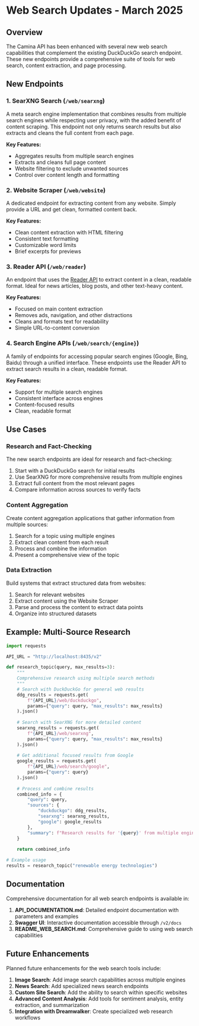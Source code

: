 # Web Search Updates - March 2025

## Overview

The Camina API has been enhanced with several new web search capabilities that complement the existing DuckDuckGo search endpoint. These new endpoints provide a comprehensive suite of tools for web search, content extraction, and page processing.

## New Endpoints

### 1. SearXNG Search (`/web/searxng`)

A meta search engine implementation that combines results from multiple search engines while respecting user privacy, with the added benefit of content scraping. This endpoint not only returns search results but also extracts and cleans the full content from each page.

**Key Features:**
- Aggregates results from multiple search engines
- Extracts and cleans full page content
- Website filtering to exclude unwanted sources
- Control over content length and formatting

### 2. Website Scraper (`/web/website`)

A dedicated endpoint for extracting content from any website. Simply provide a URL and get clean, formatted content back.

**Key Features:**
- Clean content extraction with HTML filtering
- Consistent text formatting
- Customizable word limits
- Brief excerpts for previews

### 3. Reader API (`/web/reader`)

An endpoint that uses the [Reader API](https://r.jina.ai/) to extract content in a clean, readable format. Ideal for news articles, blog posts, and other text-heavy content.

**Key Features:**
- Focused on main content extraction
- Removes ads, navigation, and other distractions
- Cleans and formats text for readability
- Simple URL-to-content conversion

### 4. Search Engine APIs (`/web/search/{engine}`)

A family of endpoints for accessing popular search engines (Google, Bing, Baidu) through a unified interface. These endpoints use the Reader API to extract search results in a clean, readable format.

**Key Features:**
- Support for multiple search engines
- Consistent interface across engines
- Content-focused results
- Clean, readable format

## Use Cases

### Research and Fact-Checking

The new search endpoints are ideal for research and fact-checking:

1. Start with a DuckDuckGo search for initial results
2. Use SearXNG for more comprehensive results from multiple engines
3. Extract full content from the most relevant pages
4. Compare information across sources to verify facts

### Content Aggregation

Create content aggregation applications that gather information from multiple sources:

1. Search for a topic using multiple engines
2. Extract clean content from each result
3. Process and combine the information
4. Present a comprehensive view of the topic

### Data Extraction

Build systems that extract structured data from websites:

1. Search for relevant websites
2. Extract content using the Website Scraper
3. Parse and process the content to extract data points
4. Organize into structured datasets

## Example: Multi-Source Research

```python
import requests

API_URL = "http://localhost:8435/v2"

def research_topic(query, max_results=3):
    """
    Comprehensive research using multiple search methods
    """
    # Search with DuckDuckGo for general web results
    ddg_results = requests.get(
        f"{API_URL}/web/duckduckgo",
        params={"query": query, "max_results": max_results}
    ).json()
    
    # Search with SearXNG for more detailed content
    searxng_results = requests.get(
        f"{API_URL}/web/searxng",
        params={"query": query, "max_results": max_results}
    ).json()
    
    # Get additional focused results from Google
    google_results = requests.get(
        f"{API_URL}/web/search/google",
        params={"query": query}
    ).json()
    
    # Process and combine results
    combined_info = {
        "query": query,
        "sources": {
            "duckduckgo": ddg_results,
            "searxng": searxng_results,
            "google": google_results
        },
        "summary": f"Research results for '{query}' from multiple engines"
    }
    
    return combined_info

# Example usage
results = research_topic("renewable energy technologies")
```

## Documentation

Comprehensive documentation for all web search endpoints is available in:

1. **API_DOCUMENTATION.md**: Detailed endpoint documentation with parameters and examples
2. **Swagger UI**: Interactive documentation accessible through `/v2/docs`
3. **README_WEB_SEARCH.md**: Comprehensive guide to using web search capabilities

## Future Enhancements

Planned future enhancements for the web search tools include:

1. **Image Search**: Add image search capabilities across multiple engines
2. **News Search**: Add specialized news search endpoints
3. **Custom Site Search**: Add the ability to search within specific websites
4. **Advanced Content Analysis**: Add tools for sentiment analysis, entity extraction, and summarization
5. **Integration with Dreamwalker**: Create specialized web research workflows 